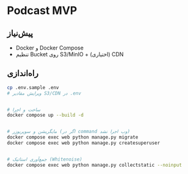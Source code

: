 # Podcast MVP

## پیش‌نیاز

- Docker و Docker Compose
- تنظیم Bucket روی S3/MinIO + (اختیاری) CDN

## راه‌اندازی

```bash
cp .env.sample .env
# ویرایش مقادیر S3/CDN در .env


# ساخت و اجرا
docker compose up --build -d


# مایگریشن و سوپریوزر (اگر در command وب اجرا نشد)
docker compose exec web python manage.py migrate
docker compose exec web python manage.py createsuperuser


# جمع‌آوری استاتیک (Whitenoise)
docker compose exec web python manage.py collectstatic --noinput
```
